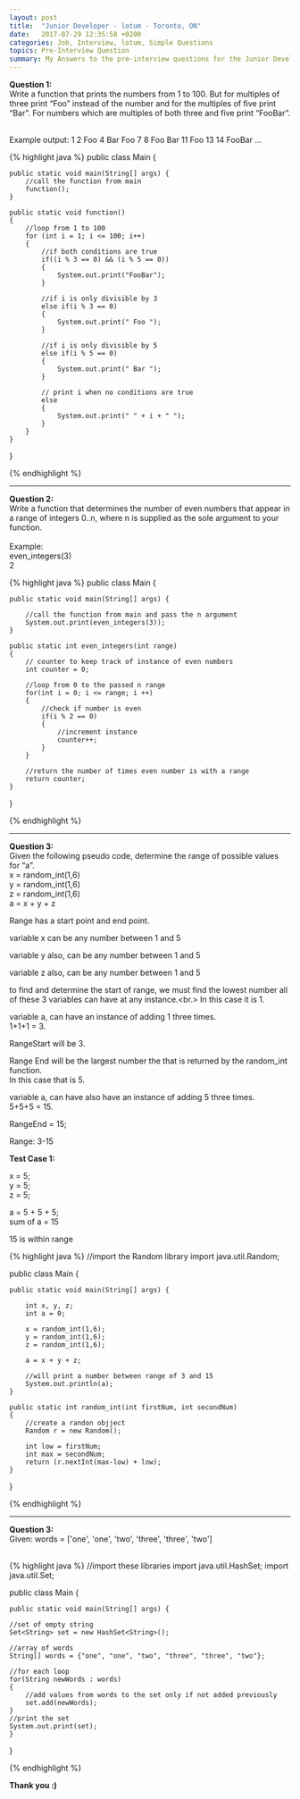 ```yaml
---
layout: post
title:  "Junior Developer - lotum - Toronto, ON"
date:   2017-07-29 12:35:58 +0200
categories: Job, Interview, lotum, Simple Questions
topics: Pre-Interview Question
summary: My Answers to the pre-interview questions for the Junior Developer Position. I put my answers here because the indeed.com job portal did not have a section to upload the answers for the questions. 
---
```



<strong>Question 1:</strong><br>
Write a function that prints the numbers from 1 to 100. But for multiples of three print “Foo” instead of the number and for the multiples of five print “Bar”. For numbers which are multiples of both three and five print “FooBar”.

 <br>
Example output: 1 2 Foo 4 Bar Foo 7 8 Foo Bar 11 Foo 13 14 FooBar …
<br>


{% highlight java %}
public class Main {

	public static void main(String[] args) {
		//call the function from main
		function();
	}
	
	public static void function()
	{
		//loop from 1 to 100
		for (int i = 1; i <= 100; i++)
		{
			//if both conditions are true
			if((i % 3 == 0) && (i % 5 == 0))
			{
				System.out.print("FooBar");
			}
			
			//if i is only divisible by 3
			else if(i % 3 == 0)
			{
				System.out.print(" Foo ");
			}
			
			//if i is only divisible by 5
			else if(i % 5 == 0)
			{
				System.out.print(" Bar ");
			}
			
			// print i when no conditions are true
			else
			{
				System.out.print(" " + i + " ");
			}
		}
	}
}

{% endhighlight %}

<hr>


<strong>Question 2:</strong><br>
Write a function that determines the number of even numbers that appear in a range of integers 0..n, where n is supplied as the sole argument to your function.<br><br>
Example:<br>
even_integers(3)<br>
2<br>


{% highlight java %}
public class Main {

	public static void main(String[] args) {
		
		//call the function from main and pass the n argument
		System.out.print(even_integers(3));
	}
	
	public static int even_integers(int range)
	{
		// counter to keep track of instance of even numbers
		int counter = 0;
		
		//loop from 0 to the passed n range 
		for(int i = 0; i <= range; i ++)
		{
			//check if number is even
			if(i % 2 == 0)
			{
				//increment instance
				counter++;
			}
		}
		
		//return the number of times even number is with a range
		return counter;
	}
}

{% endhighlight %}


<hr>




<strong>Question 3:</strong><br>
Given the following pseudo code, determine the range of possible values for “a”.<br>
x = random_int(1,6)<br>
y = random_int(1,6)<br>
z = random_int(1,6)<br>
a = x + y + z<br>

Range has a start point and end point.<br>

variable x can be any number between 1 and 5<br>

variable  y also, can be any number between 1 and 5<br>

variable  z also, can be any number between 1 and 5<br>

to find and determine the start of range, we must find the lowest number all of these 3 variables can have at any instance.<br.>
In this case it is 1.<br>

variable a, can have an instance of adding 1 three times.<br>
1+1+1 = 3.<br>

RangeStart will be 3.<br>


Range End will be the largest number the that is returned by the random_int function.<br>
In this case that is 5.<br>


variable a, can have also have an instance of adding 5 three times.<br>
5+5+5 = 15.<br>

RangeEnd = 15;<br>

Range: 3-15<br>


<b>Test Case 1:</b>

x = 5;<br>
y = 5;<br>
z = 5;<br>

a = 5 + 5 + 5;<br>
sum of a = 15<br>

15 is within range<br>



{% highlight java %}
//import the Random library
import java.util.Random;

public class Main {

	public static void main(String[] args) {
		
		int x, y, z;
		int a = 0;
		
		x = random_int(1,6);
		y = random_int(1,6);
		z = random_int(1,6);
		
		a = x + y + z;
		
		//will print a number between range of 3 and 15
		System.out.println(a);
	}
	
	public static int random_int(int firstNum, int secondNum)
	{
		//create a randon objject
		Random r = new Random();

		int low = firstNum;
		int max = secondNum;
		return (r.nextInt(max-low) + low);
	}
}

{% endhighlight %}

<hr>


<strong>Question 3:</strong><br>
Given: words = ['one', 'one', 'two', 'three', 'three', 'two']<br>
<br>

{% highlight java %}
//import these libraries
import java.util.HashSet;
import java.util.Set;

public class Main {

	public static void main(String[] args) {
		
	//set of empty string
	Set<String> set = new HashSet<String>();
	
	//array of words
	String[] words = {"one", "one", "two", "three", "three", "two"};
	
	//for each loop
	for(String newWords : words)
	{
		//add values from words to the set only if not added previously
		set.add(newWords);
	}
	//print the set
	System.out.print(set);
	}
}

{% endhighlight %}


<strong>Thank you :)</strong>
